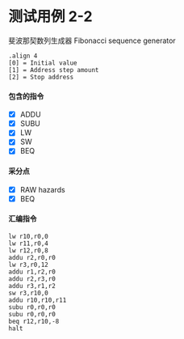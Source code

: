 # 测试用例 2-2

斐波那契数列生成器
Fibonacci sequence generator

```
.align 4
[0] = Initial value
[1] = Address step amount
[2] = Stop address
```

#### 包含的指令
- [x] ADDU
- [x] SUBU
- [x] LW
- [x] SW
- [x] BEQ

#### 采分点
- [x] RAW hazards
- [x] BEQ

#### 汇编指令
```
lw r10,r0,0
lw r11,r0,4
lw r12,r0,8
addu r2,r0,r0
lw r3,r0,12
addu r1,r2,r0
addu r2,r3,r0
addu r3,r1,r2
sw r3,r10,0
addu r10,r10,r11
subu r0,r0,r0
subu r0,r0,r0
beq r12,r10,-8
halt
```
